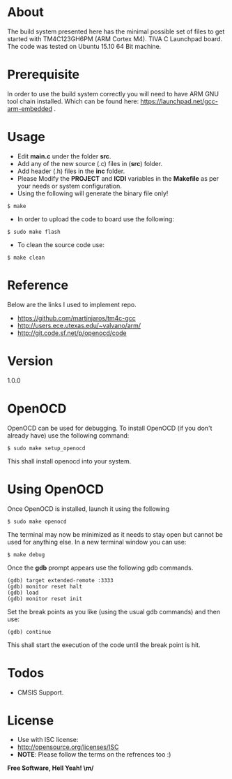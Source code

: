 # About

The build system presented here has the minimal possible set of files to get started with TM4C123GH6PM (ARM Cortex M4). TIVA C Launchpad board. The code was tested on Ubuntu 15.10 64 Bit machine.

# Prerequisite
In order to use the build system correctly you will need to have ARM GNU tool chain installed. Which can be found here: https://launchpad.net/gcc-arm-embedded .

# Usage
- Edit **main.c** under the folder **src**. 
- Add any of the new source (.c) files in (**src**) folder.
- Add header (.h) files in the **inc** folder.
- Please Modify the **PROJECT** and **ICDI** variables in the **Makefile** as per your needs or system configuration.
- Using the following will generate the binary file only!
``` 
$ make
```
- In order to upload the code to board use the following:
``` 
$ sudo make flash
```
- To clean the source code use:
``` 
$ make clean
```

# Reference
Below are the links I used to implement repo.
- https://github.com/martinjaros/tm4c-gcc
- http://users.ece.utexas.edu/~valvano/arm/
- http://git.code.sf.net/p/openocd/code

# Version
1.0.0

# OpenOCD
OpenOCD can be used for debugging. To install OpenOCD (if you don't already have) use the following command:
```
$ sudo make setup_openocd
```
This shall install openocd into your system.

# Using OpenOCD
Once OpenOCD is installed, launch it using the following
```
$ sudo make openocd
```
The terminal may now be minimized as it needs to stay open but cannot be used for anything else.
In a new terminal window you can use:
```
$ make debug 
```

Once the **gdb** prompt appears use the following gdb commands.
```
(gdb) target extended-remote :3333
(gdb) monitor reset halt
(gdb) load
(gdb) monitor reset init
```
Set the break points as you like (using the usual gdb commands) and then use:
```
(gdb) continue
```
This shall start the execution of the code until the break point is hit. 

# Todos
 - CMSIS Support.
 
# License
- Use with ISC license:
- http://opensource.org/licenses/ISC
- **NOTE**: Please follow the terms on the refrences too :)

**Free Software, Hell Yeah! \m/**
